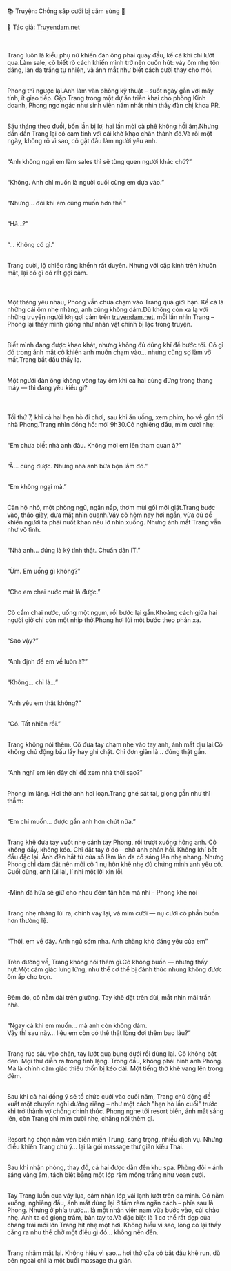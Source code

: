 📚 Truyện: Chồng sắp cưới bị cắm sừng 🔞 
<br>
<p>📖 Tác giả: <a href="https://truyendam.net" target="_blank" title="Truyện sex người lớn, truyện 18+ tại Truyendam.net">Truyendam.net</a></p>
<br></br>
Trang luôn là kiểu phụ nữ khiến đàn ông phải quay đầu, kể cả khi chỉ lướt qua.Làm sale, cô biết rõ cách khiến mình trở nên cuốn hút: váy ôm nhẹ tôn dáng, làn da trắng tự nhiên, và ánh mắt như biết cách cười thay cho môi.<br></br>

Phong thì ngược lại.Anh làm văn phòng kỹ thuật – suốt ngày gắn với máy tính, ít giao tiếp. Gặp Trang trong một dự án triển khai cho phòng Kinh doanh, Phong ngơ ngác như sinh viên năm nhất nhìn thấy đàn chị khoa PR.<br></br>

Sáu tháng theo đuổi, bốn lần bị lơ, hai lần mời cà phê không hồi âm.Nhưng dần dần Trang lại có cảm tình với cái khờ khạo chân thành đó.Và rồi một ngày, không rõ vì sao, cô gật đầu làm người yêu anh.<br></br>

“Anh không ngại em làm sales thì sẽ từng quen người khác chứ?”<br></br>

“Không. Anh chỉ muốn là người cuối cùng em dựa vào.”<br></br>

“Nhưng… đôi khi em cũng muốn hơn thế.”<br></br>

“Hả…?”<br></br>

“… Không có gì.”<br></br>

Trang cười, lộ chiếc răng khểnh rất duyên. Nhưng với cặp kính trên khuôn mặt, lại có gì đó rất gợi cảm.<br>
<br></br><br>
Một tháng yêu nhau, Phong vẫn chưa chạm vào Trang quá giới hạn. Kể cả là những cái ôm nhẹ nhàng, anh cũng không dám.Dù không còn xa lạ với những truyện người lớn gợi cảm trên [truyendam.net](https://truyendam.net), mỗi lần nhìn Trang – Phong lại thấy mình giống như nhân vật chính bị lạc trong truyện. <br></br>

Biết mình đang được khao khát, nhưng không đủ dũng khí để bước tới. Có gì đó trong ánh mắt cô khiến anh muốn chạm vào… nhưng cũng sợ làm vỡ mất.Trang bắt đầu thấy lạ.<br></br>

Một người đàn ông không vòng tay ôm khi cả hai cùng đứng trong thang máy — thì đang yêu kiểu gì?<br>
<br></br><br>
Tối thứ 7, khi cả hai hẹn hò đi chơi, sau khi ăn uống, xem phim, họ về gần tới nhà Phong.Trang nhìn đồng hồ: mới 9h30.Cô nghiêng đầu, mỉm cười nhẹ:<br></br>

“Em chưa biết nhà anh đâu. Không mời em lên tham quan à?”<br></br>

“À… cũng được. Nhưng nhà anh bừa bộn lắm đó.”<br></br>

“Em không ngại mà.”<br></br>

Căn hộ nhỏ, một phòng ngủ, ngăn nắp, thơm mùi gối mới giặt.Trang bước vào, tháo giày, đưa mắt nhìn quanh.Váy cô hôm nay hơi ngắn, vừa đủ để khiến người ta phải nuốt khan nếu lỡ nhìn xuống. Nhưng ánh mắt Trang vẫn như vô tình.<br></br>

“Nhà anh… đúng là kỹ tính thật. Chuẩn dân IT.”<br></br>

“Ừm. Em uống gì không?”<br></br>

“Cho em chai nước mát là được.”<br></br>

Cô cầm chai nước, uống một ngụm, rồi bước lại gần.Khoảng cách giữa hai người giờ chỉ còn một nhịp thở.Phong hơi lùi một bước theo phản xạ.<br></br>

“Sao vậy?”<br></br>

“Anh định để em về luôn à?”<br></br>

“Không… chỉ là…”<br></br>

“Anh yêu em thật không?”<br></br>

“Có. Tất nhiên rồi.”<br></br>

Trang không nói thêm. Cô đưa tay chạm nhẹ vào tay anh, ánh mắt dịu lại.Cô không chủ động bấu lấy hay ghì chặt. Chỉ đơn giản là… đứng thật gần.<br></br>

“Anh nghĩ em lên đây chỉ để xem nhà thôi sao?”<br></br>

Phong im lặng. Hơi thở anh hơi loạn.Trang ghé sát tai, giọng gần như thì thầm:<br></br>

“Em chỉ muốn… được gần anh hơn chút nữa.”<br></br>

Trang khẽ đưa tay vuốt nhẹ cánh tay Phong, rồi trượt xuống hông anh. Cô không đẩy, không kéo. Chỉ đặt tay ở đó – chờ anh phản hồi. Không khí bắt đầu đặc lại. Ánh đèn hắt từ cửa sổ làm làn da cô sáng lên nhẹ nhàng. Nhưng Phong chỉ dám đặt nên môi cô 1 nụ hôn khẽ nhẹ đủ chứng minh anh yêu cô. Cuối cùng, anh lùi lại, lí nhí một lời xin lỗi.<br></br>

-Mình đã hứa sẽ giữ cho nhau đêm tân hôn mà nhỉ - Phong khé nói<br></br>

Trang nhẹ nhàng lùi ra, chỉnh váy lại, và mỉm cười — nụ cười có phần buồn hơn thường lệ.<br></br>

“Thôi, em về đây. Anh ngủ sớm nha. Anh chàng khờ đáng yêu của em”<br></br>


Trên đường về, Trang không nói thêm gì.Cô không buồn — nhưng thấy hụt.Một cảm giác lưng lửng, như thể cơ thể bị đánh thức nhưng không được ôm ấp cho trọn.<br></br>

Đêm đó, cô nằm dài trên giường. Tay khẽ đặt trên đùi, mắt nhìn mãi trần nhà.<br></br>

“Ngay cả khi em muốn… mà anh còn không dám.<br>
Vậy thì sau này… liệu em còn có thể thật lòng đợi thêm bao lâu?”<br></br>

Trang rúc sâu vào chăn, tay lướt qua bụng dưới rồi dừng lại. Cô không bật đèn. Mọi thứ diễn ra trong tĩnh lặng. Trong đầu, không phải hình ảnh Phong. Mà là chính cảm giác thiếu thốn bị kéo dài. Một tiếng thở khẽ vang lên trong đêm.<br></br>


Sau khi cả hai đồng ý sẽ tổ chức cưới vào cuối năm, Trang chủ động đề xuất một chuyến nghỉ dưỡng riêng – như một cách "hẹn hò lần cuối" trước khi trở thành vợ chồng chính thức. Phong nghe tới resort biển, ánh mắt sáng lên, còn Trang chỉ mỉm cười nhẹ, chẳng nói thêm gì.<br></br>

Resort họ chọn nằm ven biển miền Trung, sang trọng, nhiều dịch vụ. Nhưng điều khiến Trang chú ý… lại là gói massage thư giãn kiểu Thái.<br></br>

Sau khi nhận phòng, thay đồ, cả hai được dẫn đến khu spa. Phòng đôi – ánh sáng vàng ấm, tách biệt bằng một lớp rèm mỏng trắng như voan cưới.<br></br>

Tay Trang luồn qua váy lụa, cảm nhận lớp vải lạnh lướt trên da mình. Cô nằm xuống, nghiêng đầu, ánh mắt dừng lại ở tấm rèm ngăn cách – phía sau là Phong. Nhưng ở phía trước… là một nhân viên nam vừa bước vào, cúi chào nhẹ. Anh ta có giọng trầm, bàn tay to.Và đặc biệt là 1 cơ thể rất đẹp của chang trai mới lớn Trang hít nhẹ một hơi. Không hiểu vì sao, lòng cô lại thấy căng ra như thể chờ một điều gì đó… không nên đến.<br></br>

Trang nhắm mắt lại. Không hiểu vì sao… hơi thở của cô bắt đầu khẽ run, dù bên ngoài chỉ là một buổi massage thư giãn.
<!-- 
truyện sex vợ bạn, vợ bạn ngon quá, hiếp dâm vợ bạn tại nhà, bạn chồng đụ vợ, 
truyện sex sinh viên, truyện sex xóm trọ, truyện sex hiếp dâm, truyện 18+, 
truyện sex ngoại tình, vợ bị cắm sừng, truyện sex mạnh, truyện sex người lớn, 
Truyendam.net 
-->
